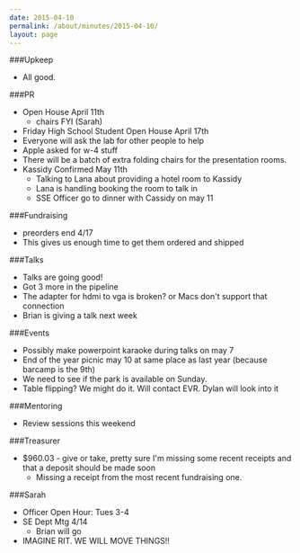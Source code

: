 ```yaml
---
date: 2015-04-10
permalink: /about/minutes/2015-04-10/
layout: page
---
```


###Upkeep
* All good.

###PR
* Open House April 11th
  * chairs FYI (Sarah)
* Friday High School Student Open House April 17th
* Everyone will ask the lab for other people to help
* Apple asked for w-4 stuff
* There will be a batch of extra folding chairs for the presentation rooms.
* Kassidy Confirmed May 11th
  * Talking to Lana about providing a hotel room to Kassidy
  * Lana is handling booking the room to talk in
  * SSE Officer go to dinner with Cassidy on may 11

###Fundraising
* preorders end 4/17
* This gives us enough time to get them ordered and shipped

###Talks
* Talks are going good!
* Got 3 more in the pipeline
* The adapter for hdmi to vga is broken? or Macs don't support that connection
* Brian is giving a talk next week

###Events
* Possibly make powerpoint karaoke during talks on may 7
* End of the year picnic may 10 at same place as last year (because barcamp is the 9th)
* We need to see if the park is available on Sunday.
* Table flipping? We might do it. Will contact EVR. Dylan will look into it

###Mentoring
* Review sessions this weekend

###Treasurer
* $960.03 - give or take, pretty sure I'm missing some recent receipts and that a deposit should be made soon
  * Missing a receipt from the most recent fundraising one.

###Sarah
* Officer Open Hour: Tues 3-4
* SE Dept Mtg 4/14
  * Brian will go
* IMAGINE RIT. WE WILL MOVE THINGS!!
